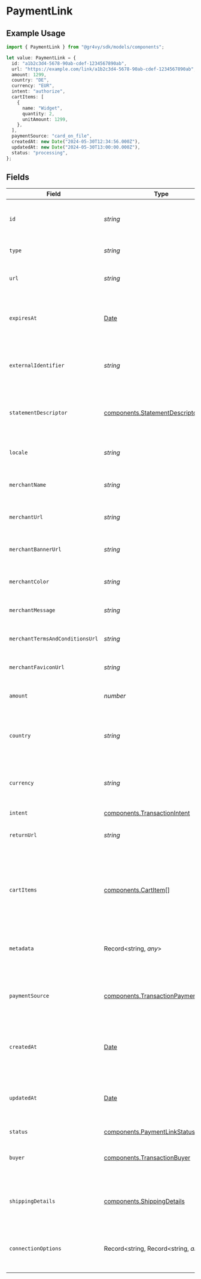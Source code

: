 # PaymentLink

## Example Usage

```typescript
import { PaymentLink } from "@gr4vy/sdk/models/components";

let value: PaymentLink = {
  id: "a1b2c3d4-5678-90ab-cdef-1234567890ab",
  url: "https://example.com/link/a1b2c3d4-5678-90ab-cdef-1234567890ab",
  amount: 1299,
  country: "DE",
  currency: "EUR",
  intent: "authorize",
  cartItems: [
    {
      name: "Widget",
      quantity: 2,
      unitAmount: 1299,
    },
  ],
  paymentSource: "card_on_file",
  createdAt: new Date("2024-05-30T12:34:56.000Z"),
  updatedAt: new Date("2024-05-30T13:00:00.000Z"),
  status: "processing",
};
```

## Fields

| Field                                                                                         | Type                                                                                          | Required                                                                                      | Description                                                                                   | Example                                                                                       |
| --------------------------------------------------------------------------------------------- | --------------------------------------------------------------------------------------------- | --------------------------------------------------------------------------------------------- | --------------------------------------------------------------------------------------------- | --------------------------------------------------------------------------------------------- |
| `id`                                                                                          | *string*                                                                                      | :heavy_check_mark:                                                                            | The unique identifier for the payment link.                                                   | a1b2c3d4-5678-90ab-cdef-1234567890ab                                                          |
| `type`                                                                                        | *string*                                                                                      | :heavy_minus_sign:                                                                            | Always `payment-link`.                                                                        | payment-link                                                                                  |
| `url`                                                                                         | *string*                                                                                      | :heavy_check_mark:                                                                            | The URL for the payment link.                                                                 | https://example.com/link/a1b2c3d4-5678-90ab-cdef-1234567890ab                                 |
| `expiresAt`                                                                                   | [Date](https://developer.mozilla.org/en-US/docs/Web/JavaScript/Reference/Global_Objects/Date) | :heavy_minus_sign:                                                                            | The expiration date and time for the payment link.                                            | 2024-06-01T00:00:00.000Z                                                                      |
| `externalIdentifier`                                                                          | *string*                                                                                      | :heavy_minus_sign:                                                                            | The merchant reference for the payment link.                                                  | external-12345                                                                                |
| `statementDescriptor`                                                                         | [components.StatementDescriptor](../../models/components/statementdescriptor.md)              | :heavy_minus_sign:                                                                            | The statement descriptor for the payment link.                                                |                                                                                               |
| `locale`                                                                                      | *string*                                                                                      | :heavy_minus_sign:                                                                            | The locale for the payment link.                                                              | en                                                                                            |
| `merchantName`                                                                                | *string*                                                                                      | :heavy_minus_sign:                                                                            | The merchant's display name.                                                                  | ACME Inc.                                                                                     |
| `merchantUrl`                                                                                 | *string*                                                                                      | :heavy_minus_sign:                                                                            | The merchant's website URL.                                                                   | https://merchant.example.com                                                                  |
| `merchantBannerUrl`                                                                           | *string*                                                                                      | :heavy_minus_sign:                                                                            | The merchant's banner image URL.                                                              | https://merchant.example.com/banner.png                                                       |
| `merchantColor`                                                                               | *string*                                                                                      | :heavy_minus_sign:                                                                            | The merchant's brand color.                                                                   | #FF5733                                                                                       |
| `merchantMessage`                                                                             | *string*                                                                                      | :heavy_minus_sign:                                                                            | A message from the merchant.                                                                  | Thank you for your purchase!                                                                  |
| `merchantTermsAndConditionsUrl`                                                               | *string*                                                                                      | :heavy_minus_sign:                                                                            | URL to the merchant's terms and conditions.                                                   | https://merchant.example.com/terms                                                            |
| `merchantFaviconUrl`                                                                          | *string*                                                                                      | :heavy_minus_sign:                                                                            | URL to the merchant's favicon.                                                                | https://merchant.example.com/favicon.ico                                                      |
| `amount`                                                                                      | *number*                                                                                      | :heavy_check_mark:                                                                            | The amount for the payment link.                                                              | 1299                                                                                          |
| `country`                                                                                     | *string*                                                                                      | :heavy_check_mark:                                                                            | The country code for the payment link.                                                        | DE                                                                                            |
| `currency`                                                                                    | *string*                                                                                      | :heavy_check_mark:                                                                            | The currency code for the payment link.                                                       | EUR                                                                                           |
| `intent`                                                                                      | [components.TransactionIntent](../../models/components/transactionintent.md)                  | :heavy_check_mark:                                                                            | N/A                                                                                           |                                                                                               |
| `returnUrl`                                                                                   | *string*                                                                                      | :heavy_minus_sign:                                                                            | The return URL after payment completion.                                                      | https://merchant.example.com/return                                                           |
| `cartItems`                                                                                   | [components.CartItem](../../models/components/cartitem.md)[]                                  | :heavy_check_mark:                                                                            | The cart items for the payment link.                                                          | [<br/>{<br/>"amount": {<br/>"currency": "USD",<br/>"value": 500<br/>},<br/>"name": "Widget",<br/>"quantity": 2<br/>}<br/>] |
| `metadata`                                                                                    | Record<string, *any*>                                                                         | :heavy_minus_sign:                                                                            | Arbitrary metadata for the payment link.                                                      | {<br/>"order_id": "ORD-12345"<br/>}                                                           |
| `paymentSource`                                                                               | [components.TransactionPaymentSource](../../models/components/transactionpaymentsource.md)    | :heavy_check_mark:                                                                            | The way payment method information made it to this transaction.                               |                                                                                               |
| `createdAt`                                                                                   | [Date](https://developer.mozilla.org/en-US/docs/Web/JavaScript/Reference/Global_Objects/Date) | :heavy_check_mark:                                                                            | The date and time the payment link was created.                                               | 2024-05-30T12:34:56.000Z                                                                      |
| `updatedAt`                                                                                   | [Date](https://developer.mozilla.org/en-US/docs/Web/JavaScript/Reference/Global_Objects/Date) | :heavy_check_mark:                                                                            | The date and time the payment link was last updated.                                          | 2024-05-30T13:00:00.000Z                                                                      |
| `status`                                                                                      | [components.PaymentLinkStatus](../../models/components/paymentlinkstatus.md)                  | :heavy_check_mark:                                                                            | N/A                                                                                           |                                                                                               |
| `buyer`                                                                                       | [components.TransactionBuyer](../../models/components/transactionbuyer.md)                    | :heavy_minus_sign:                                                                            | The buyer associated with the payment link.                                                   |                                                                                               |
| `shippingDetails`                                                                             | [components.ShippingDetails](../../models/components/shippingdetails.md)                      | :heavy_minus_sign:                                                                            | The shipping details for the payment link.                                                    |                                                                                               |
| `connectionOptions`                                                                           | Record<string, Record<string, *any*>>                                                         | :heavy_minus_sign:                                                                            | The connection options for the payment link.                                                  |                                                                                               |